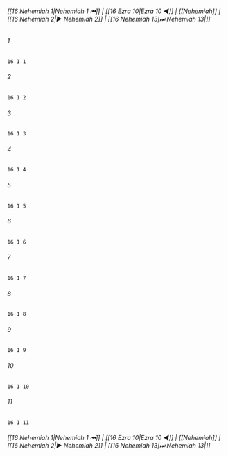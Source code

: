 
###### [[16 Nehemiah 1|Nehemiah 1 ⏮]] | [[16 Ezra 10|Ezra 10 ◀]] | [[Nehemiah]] | [[16 Nehemiah 2|▶ Nehemiah 2]] | [[16 Nehemiah 13|⏭ Nehemiah 13|]]

###### 1
``` verse
16 1 1 
```
###### 2
``` verse
16 1 2 
```
###### 3
``` verse
16 1 3 
```
###### 4
``` verse
16 1 4 
```
###### 5
``` verse
16 1 5 
```
###### 6
``` verse
16 1 6 
```
###### 7
``` verse
16 1 7 
```
###### 8
``` verse
16 1 8 
```
###### 9
``` verse
16 1 9 
```
###### 10
``` verse
16 1 10 
```
###### 11
``` verse
16 1 11 
```

###### [[16 Nehemiah 1|Nehemiah 1 ⏮]] | [[16 Ezra 10|Ezra 10 ◀]] | [[Nehemiah]] | [[16 Nehemiah 2|▶ Nehemiah 2]] | [[16 Nehemiah 13|⏭ Nehemiah 13|]]

